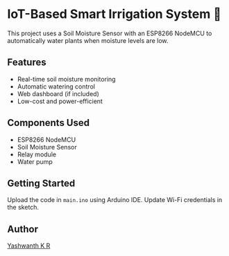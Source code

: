 # IoT-Based Smart Irrigation System 🌱

This project uses a Soil Moisture Sensor with an ESP8266 NodeMCU to automatically water plants when moisture levels are low.

## Features
- Real-time soil moisture monitoring
- Automatic watering control
- Web dashboard (if included)
- Low-cost and power-efficient

## Components Used
- ESP8266 NodeMCU
- Soil Moisture Sensor
- Relay module
- Water pump

## Getting Started
Upload the code in `main.ino` using Arduino IDE. Update Wi-Fi credentials in the sketch.

## Author
[Yashwanth K R](https://github.com/YASHWANTHKRKR)
